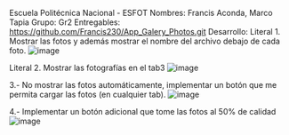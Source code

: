 Escuela Politécnica Nacional - ESFOT
Nombres: Francis Aconda, Marco Tapia
Grupo: Gr2
Entregables:
https://github.com/Francis230/App_Galery_Photos.git
Desarrollo:
Literal 1. Mostrar las fotos y además mostrar el nombre del archivo debajo de cada
foto.
![image](https://github.com/user-attachments/assets/aa537b31-dc7c-4a95-a58d-79d965848388)

Literal 2. Mostrar las fotografías en el tab3
![image](https://github.com/user-attachments/assets/ecf4a47f-f564-4333-9735-374ae92ced42)

3.- No mostrar las fotos automáticamente, implementar un botón que me permita
cargar las fotos (en cualquier tab).
![image](https://github.com/user-attachments/assets/1a4f9dd5-755c-4863-95e6-a302f1d14bd4)

4.- Implementar un botón adicional que tome las fotos al 50% de calidad
![image](https://github.com/user-attachments/assets/aa7a93e0-3e27-472d-a0b4-1df7e21b57f8)
